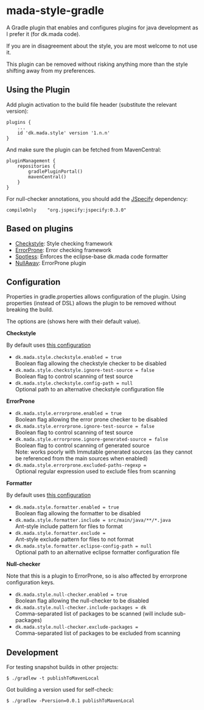 # mada-style-gradle

A Gradle plugin that enables and configures plugins for java development as I prefer it (for dk.mada code).

If you are in disagreement about the style, you are most welcome to not use it.

This plugin can be removed without risking anything more than the style shifting away from my preferences.

## Using the Plugin

Add plugin activation to the build file header (substitute the relevant version):

    plugins {
        ...
        id 'dk.mada.style' version '1.n.n'
    }

And make sure the plugin can be fetched from MavenCentral:

    pluginManagement {
        repositories {
            gradlePluginPortal()
            mavenCentral()
        }
    }


For null-checker annotations, you should add the [JSpecify](https://jspecify.dev/) dependency:

    compileOnly    "org.jspecify:jspecify:0.3.0"

## Based on plugins

* [Checkstyle](https://docs.gradle.org/current/userguide/checkstyle_plugin.html): Style checking framework
* [ErrorProne](https://plugins.gradle.org/plugin/net.ltgt.errorprone): Error checking framework
* [Spotless](https://plugins.gradle.org/plugin/com.diffplug.spotless): Enforces the eclipse-base dk.mada code formatter
* [NullAway](https://github.com/uber/NullAway): ErrorProne plugin

## Configuration

Properties in gradle.properties allows configuration of the plugin.
Using properties (instead of DSL) allows the plugin to be removed without breaking the build.

The options are (shows here with their default value).

**Checkstyle**

By default uses [this configuration](./src/main/resources/config/checkstyle/checkstyle-mada.xml)

* `dk.mada.style.checkstyle.enabled = true`  
 Boolean flag allowing the checkstyle checker to be disabled
* `dk.mada.style.checkstyle.ignore-test-source = false`  
 Boolean flag to control scanning of test source
* `dk.mada.style.checkstyle.config-path = null`  
 Optional path to an alternative checkstyle configuration file


**ErrorProne**

* `dk.mada.style.errorprone.enabled = true`  
 Boolean flag allowing the error prone checker to be disabled
* `dk.mada.style.errorprone.ignore-test-source = false`  
 Boolean flag to control scanning of test source
* `dk.mada.style.errorprone.ignore-generated-source = false`  
 Boolean flag to control scanning of generated source  
 Note: works poorly with Immutable generated sources (as they cannot be referenced from the main sources when enabled)
* `dk.mada.style.errorprone.excluded-paths-regexp = `  
 Optional regular expression used to exclude files from scanning

**Formatter**

By default uses [this configuration](./src/main/resources/config/spotless/eclipse-formatter-mada.xml)

* `dk.mada.style.formatter.enabled = true`  
 Boolean flag allowing the formatter to be disabled
* `dk.mada.style.formatter.include = src/main/java/**/*.java`  
 Ant-style include pattern for files to format
* `dk.mada.style.formatter.exclude = `  
 Ant-style exclude pattern for files to not format
* `dk.mada.style.formatter.eclipse-config-path = null`  
 Optional path to an alternative eclipse formatter configuration file

**Null-checker**

Note that this is a plugin to ErrorProne, so is also affected by errorprone configuration keys.

* `dk.mada.style.null-checker.enabled = true`  
 Boolean flag allowing the null-checker to be disabled
* `dk.mada.style.null-checker.include-packages = dk`  
 Comma-separated list of packages to be scanned (will include sub-packages)
* `dk.mada.style.null-checker.exclude-packages = `  
 Comma-separated list of packages to be excluded from scanning

## Development

For testing snapshot builds in other projects:

```console
$ ./gradlew -t publishToMavenLocal
```

Got building a version used for self-check:

```console
$ ./gradlew -Pversion=0.0.1 publishToMavenLocal
```
